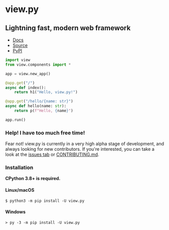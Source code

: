# view.py
## Lightning fast, modern web framework

- [Docs](https://view.zintensity.dev)
- [Source](https://github.com/ZeroIntensity/view.py)
- [PyPI](https://pypi.org/project/view.py)

```py
import view
from view.components import *

app = view.new_app()

@app.get("/")
async def index():
    return h1("Hello, view.py!")

@app.get("/hello/{name: str}")
async def hello(name: str):
    return p(f"Hello, {name}")

app.run()
```

### Help! I have too much free time!

Fear not! view.py is currently in a very high alpha stage of development, and always looking for new contributors. If you're interested, you can take a look at the [issues tab](https://github.com/ZeroIntensity/view.py/issues) or [CONTRIBUTING.md](https://github.com/Zerointensity/view.py/blob/master/CONTRIBUTING.md).

### Installation

**CPython 3.8+ is required.**

#### Linux/macOS


```
$ python3 -m pip install -U view.py
```

#### Windows

```
> py -3 -m pip install -U view.py
```

